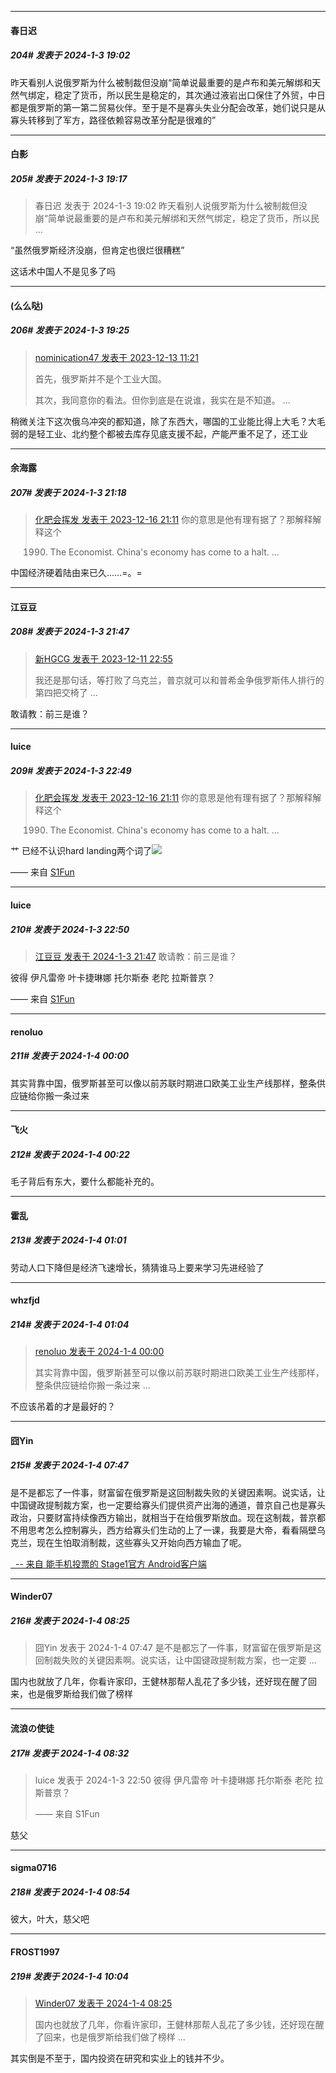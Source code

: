 
*****

####  春日迟  
##### 204#       发表于 2024-1-3 19:02

昨天看别人说俄罗斯为什么被制裁但没崩“简单说最重要的是卢布和美元解绑和天然气绑定，稳定了货币，所以民生是稳定的，其次通过液岩出口保住了外贸，中日都是俄罗斯的第一第二贸易伙伴。至于是不是寡头失业分配会改革，她们说只是从寡头转移到了军方，路径依赖容易改革分配是很难的”


*****

####  白影  
##### 205#       发表于 2024-1-3 19:17

<blockquote>春日迟 发表于 2024-1-3 19:02
昨天看别人说俄罗斯为什么被制裁但没崩“简单说最重要的是卢布和美元解绑和天然气绑定，稳定了货币，所以民 ...</blockquote>
“虽然俄罗斯经济没崩，但肯定也很烂很糟糕”

这话术中国人不是见多了吗


*****

####  (么么哒)  
##### 206#       发表于 2024-1-3 19:25

<blockquote><a href="httphttps://bbs.saraba1st.com/2b/forum.php?mod=redirect&amp;goto=findpost&amp;pid=63313263&amp;ptid=2163705" target="_blank">nominication47 发表于 2023-12-13 11:21</a>

首先，俄罗斯并不是个工业大国。

其次，我同意你的看法。但你到底是在说谁，我实在是不知道。 ...</blockquote>
稍微关注下这次俄乌冲突的都知道，除了东西大，哪国的工业能比得上大毛？大毛弱的是轻工业、北约整个都被去库存见底支援不起，产能严重不足了，还工业


*****

####  余海露  
##### 207#       发表于 2024-1-3 21:18

<blockquote><a href="httphttps://bbs.saraba1st.com/2b/forum.php?mod=redirect&amp;goto=findpost&amp;pid=63349722&amp;ptid=2163705" target="_blank">化肥会挥发 发表于 2023-12-16 21:11</a>
你的意思是他有理有据了？那解释解释这个

1990. The Economist. China's economy has come to a halt. ...</blockquote>
中国经济硬着陆由来已久……=。=


*****

####  江豆豆  
##### 208#       发表于 2024-1-3 21:47

<blockquote><a href="httphttps://bbs.saraba1st.com/2b/forum.php?mod=redirect&amp;goto=findpost&amp;pid=63298930&amp;ptid=2163705" target="_blank">新HGCG 发表于 2023-12-11 22:55</a>

我还是那句话，等打败了乌克兰，普京就可以和普希金争俄罗斯伟人排行的第四把交椅了 ...</blockquote>
敢请教：前三是谁？


*****

####  luice  
##### 209#       发表于 2024-1-3 22:49

<blockquote><a href="httphttps://bbs.saraba1st.com/2b/forum.php?mod=redirect&amp;goto=findpost&amp;pid=63349722&amp;ptid=2163705" target="_blank">化肥会挥发 发表于 2023-12-16 21:11</a>
你的意思是他有理有据了？那解释解释这个

1990. The Economist. China's economy has come to a halt. ...</blockquote>
艹 已经不认识hard landing两个词了<img src="https://static.saraba1st.com/image/smiley/face2017/068.png" referrerpolicy="no-referrer">

—— 来自 [S1Fun](https://s1fun.koalcat.com)

*****

####  luice  
##### 210#       发表于 2024-1-3 22:50

<blockquote><a href="httphttps://bbs.saraba1st.com/2b/forum.php?mod=redirect&amp;goto=findpost&amp;pid=63527560&amp;ptid=2163705" target="_blank">江豆豆 发表于 2024-1-3 21:47</a>
敢请教：前三是谁？</blockquote>
彼得 伊凡雷帝 叶卡捷琳娜 托尔斯泰 老陀 拉斯普京？

—— 来自 [S1Fun](https://s1fun.koalcat.com)


*****

####  renoluo  
##### 211#       发表于 2024-1-4 00:00

其实背靠中国，俄罗斯甚至可以像以前苏联时期进口欧美工业生产线那样，整条供应链给你搬一条过来


*****

####  飞火  
##### 212#       发表于 2024-1-4 00:22

毛子背后有东大，要什么都能补充的。


*****

####  霍乱  
##### 213#       发表于 2024-1-4 01:01

劳动人口下降但是经济飞速增长，猜猜谁马上要来学习先进经验了


*****

####  whzfjd  
##### 214#       发表于 2024-1-4 01:04

<blockquote><a href="httphttps://bbs.saraba1st.com/2b/forum.php?mod=redirect&amp;goto=findpost&amp;pid=63528855&amp;ptid=2163705" target="_blank">renoluo 发表于 2024-1-4 00:00</a>

其实背靠中国，俄罗斯甚至可以像以前苏联时期进口欧美工业生产线那样，整条供应链给你搬一条过来 ...</blockquote>
不应该吊着的才是最好的？


*****

####  囧Yin  
##### 215#       发表于 2024-1-4 07:47

是不是都忘了一件事，财富留在俄罗斯是这回制裁失败的关键因素啊。说实话，让中国键政提制裁方案，也一定要给寡头们提供资产出海的通道，普京自己也是寡头政治，只要财富持续像西方输出，就相当于在给俄罗斯放血。现在这制裁，普京都不用思考怎么控制寡头，西方给寡头们生动的上了一课，我要是大帝，看看隔壁乌克兰，现在生怕取消制裁，这些寡头又开始向西方输血了呢。

[  -- 来自 能手机投票的 Stage1官方 Android客户端](https://www.coolapk.com/apk/140634)


*****

####  Winder07  
##### 216#       发表于 2024-1-4 08:25

<blockquote>囧Yin 发表于 2024-1-4 07:47
是不是都忘了一件事，财富留在俄罗斯是这回制裁失败的关键因素啊。说实话，让中国键政提制裁方案，也一定要 ...</blockquote>
国内也就放了几年，你看许家印，王健林那帮人乱花了多少钱，还好现在醒了回来，也是俄罗斯给我们做了榜样

*****

####  流浪の使徒  
##### 217#       发表于 2024-1-4 08:32

<blockquote>luice 发表于 2024-1-3 22:50
彼得 伊凡雷帝 叶卡捷琳娜 托尔斯泰 老陀 拉斯普京？

—— 来自 S1Fun</blockquote>
慈父


*****

####  sigma0716  
##### 218#       发表于 2024-1-4 08:54

彼大，叶大，慈父吧


*****

####  FROST1997  
##### 219#       发表于 2024-1-4 10:04

<blockquote><a href="httphttps://bbs.saraba1st.com/2b/forum.php?mod=redirect&amp;goto=findpost&amp;pid=63529868&amp;ptid=2163705" target="_blank">Winder07 发表于 2024-1-4 08:25</a>

国内也就放了几年，你看许家印，王健林那帮人乱花了多少钱，还好现在醒了回来，也是俄罗斯给我们做了榜样 ...</blockquote>
其实倒是不至于，国内投资在研究和实业上的钱并不少。

